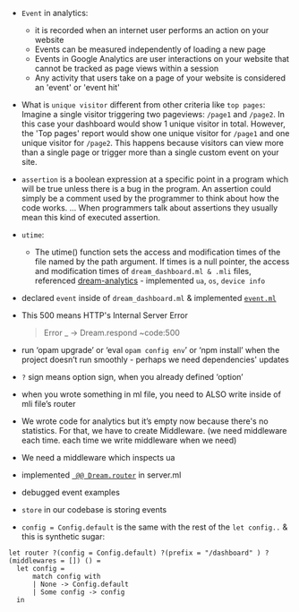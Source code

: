 - `Event` in analytics: 
  - it is recorded when an internet user performs an action on your website 
  - Events can be measured independently of loading a new page 
  - Events in Google Analytics are user interactions on your website that cannot be tracked as page views within a session 
  - Any activity that users take on a page of your website is considered an 'event' or 'event hit'
- What is `unique visitor` different from other criteria like `top pages`: Imagine a single visitor triggering two pageviews: `/page1` and `/page2`. In this case your dashboard would show 1 unique visitor in total. However, the 'Top pages' report would show one unique visitor for `/page1` and one unique visitor for `/page2`. This happens because visitors can view more than a single page or trigger more than a single custom event on your site. 
- `assertion` is a boolean expression at a specific point in a program which will be true unless there is a bug in the program. An assertion could simply be a comment used by the programmer to think about how the code works. ... When programmers talk about assertions they usually mean this kind of executed assertion.
- `utime`: 
  - The utime() function sets the access and modification times of the file named by the path argument. If times is a null pointer, the access and modification times of `dream_dashboard.ml & .mli` files, referenced [dream-analytics](https://github.com/tmattio/dream-analytics/blob/32a3e9eb2fca3e7102ad1d87ebc617c3bd717eaf/lib/core/user_agent.ml) - implemented `ua`, `os`, `device info` 
- declared `event` inside of `dream_dashboard.ml` & implemented [`event.ml`](https://github.com/JiaeK/dream-dashboard/blob/9d3c42999828805a363a3a77c59315229f45bfff/lib/dream-analytics/event.ml)
- This 500 means HTTP's Internal Server Error
   > Error _ ->  Dream.respond ~code:500

- run ‘opam upgrade’ or ‘eval `opam config env`’ or ‘npm install’ when the project doesn’t run smoothly - perhaps we need dependencies' updates
- `?` sign means option sign, when you already defined ‘option’
- when you wrote something in ml file, you need to ALSO write inside of mli file’s router
- We wrote code for analytics but it’s empty now because there's no statistics. For that, we have to create Middleware. (we need middleware each time. each time we write middleware when we need)
- We need a middleware which inspects ua
- implemented [` @@ Dream.router`](https://github.com/JiaeK/dream-dashboard/blob/f04cf1f72438eef2891e745b1fd9cb94a67c0a75/example/server.ml#L4) in server.ml
- debugged event examples
- `store` in our codebase is storing events
- `config = Config.default` is the same with the rest of the `let config..` & this is synthetic sugar:
```
let router ?(config = Config.default) ?(prefix = "/dashboard" ) ?(middlewares = []) () =
  let config =
      match config with
      | None -> Config.default
      | Some config -> config
  in
```

